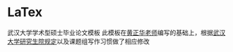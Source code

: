 # LaTex
武汉大学学术型硕士毕业论文模板
此模板在[黄正华老师](http://aff.whu.edu.cn/huangzh/)编写的基础上，根据[武汉大学研究生院规定](https://gs.whu.edu.cn/info/1026/1096.htm)以及课题组写作习惯做了相应修改
